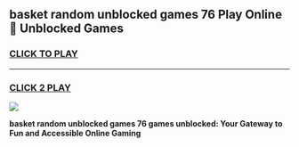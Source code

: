
## basket random unblocked games 76 Play Online 👋 Unblocked Games
<h3>
<a href="https://premium.freeplayer.one?title=basket_random_unblocked_games_76&ref=19F">CLICK TO PLAY</a></h3>
<hr>

<h3>
<a href="https://premium.freeplayer.one?title=basket_random_unblocked_games_76&ref=19F">CLICK 2 PLAY</a>
  
</h3>

<a href="https://premium.freeplayer.one?title=basket_random_unblocked_games_76&ref=19F"><img src="https://clearcache.store/games.png"></a>


**basket random unblocked games 76 games unblocked: Your Gateway to Fun and Accessible Online Gaming**
